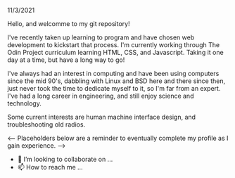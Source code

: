 11/3/2021

Hello, and welcomme to my git repository! 

I've recently taken up learning to program and have chosen web development to kickstart that process. I'm currently working through The Odin Project curriculum
learning HTML, CSS, and Javascript. Taking it one day at a time, but have a long way to go! 

I've always had an interest in computing and have been using computers since the mid 90's, dabbling with Linux and BSD here and there since then, just never took 
the time to dedicate myself to it, so I'm far from an expert. I've had a long career in engineering, and still enjoy science and technology. 

Some current interests are human machine interface design, and troubleshooting old radios.

<-- Placeholders below are a reminder to eventually complete my profile as I gain experience. -->

- 💞️ I’m looking to collaborate on ...
- 📫 How to reach me ...
